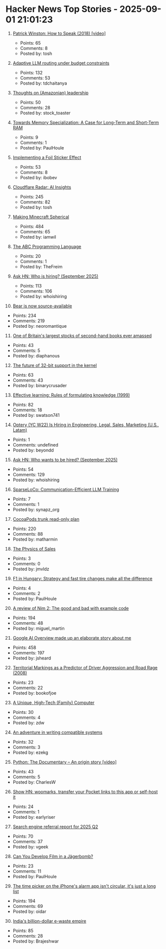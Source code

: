 # Hacker News Top Stories - 2025-09-01 21:01:23

1. [Patrick Winston: How to Speak (2018) [video]](https://www.youtube.com/watch?v=Unzc731iCUY)
   - Points: 65
   - Comments: 8
   - Posted by: tosh

2. [Adaptive LLM routing under budget constraints](https://arxiv.org/abs/2508.21141)
   - Points: 132
   - Comments: 53
   - Posted by: tdchaitanya

3. [Thoughts on (Amazonian) leadership](https://www.daemonology.net/blog/2025-09-01-Thoughts-on-Amazonian-Leadership.html)
   - Points: 50
   - Comments: 28
   - Posted by: stock_toaster

4. [Towards Memory Specialization: A Case for Long-Term and Short-Term RAM](https://arxiv.org/abs/2508.02992)
   - Points: 9
   - Comments: 1
   - Posted by: PaulHoule

5. [Implementing a Foil Sticker Effect](https://www.4rknova.com/blog/2025/08/30/foil-sticker)
   - Points: 53
   - Comments: 8
   - Posted by: ibobev

6. [Cloudflare Radar: AI Insights](https://radar.cloudflare.com/ai-insights)
   - Points: 245
   - Comments: 82
   - Posted by: tosh

7. [Making Minecraft Spherical](https://www.bowerbyte.com/posts/blocky-planet/)
   - Points: 484
   - Comments: 65
   - Posted by: iamwil

8. [The ABC Programming Language](https://homepages.cwi.nl/~steven/abc/)
   - Points: 20
   - Comments: 1
   - Posted by: TheFreim

9. [Ask HN: Who is hiring? (September 2025)](undefined)
   - Points: 113
   - Comments: 106
   - Posted by: whoishiring

10. [Bear is now source-available](https://herman.bearblog.dev/license/)
   - Points: 234
   - Comments: 219
   - Posted by: neoromantique

11. [One of Britain's largest stocks of second-hand books ever amassed](https://www.worldofinteriors.com/story/richard-axe-second-hand-books-yorkshire)
   - Points: 43
   - Comments: 5
   - Posted by: diaphanous

12. [The future of 32-bit support in the kernel](https://lwn.net/SubscriberLink/1035727/4837b0d3dccf1cbb/)
   - Points: 63
   - Comments: 43
   - Posted by: binarycrusader

13. [Effective learning: Rules of formulating knowledge (1999)](https://www.supermemo.com/en/blog/twenty-rules-of-formulating-knowledge)
   - Points: 82
   - Comments: 18
   - Posted by: swatson741

14. [Optery (YC W22) Is Hiring in Engineering, Legal, Sales, Marketing (U.S., Latam)](https://www.optery.com/careers/)
   - Points: 1
   - Comments: undefined
   - Posted by: beyondd

15. [Ask HN: Who wants to be hired? (September 2025)](undefined)
   - Points: 54
   - Comments: 129
   - Posted by: whoishiring

16. [SparseLoCo: Communication-Efficient LLM Training](https://arxiv.org/abs/2508.15706)
   - Points: 7
   - Comments: 1
   - Posted by: synapz_org

17. [CocoaPods trunk read-only plan](https://blog.cocoapods.org/CocoaPods-Specs-Repo/)
   - Points: 220
   - Comments: 88
   - Posted by: matharmin

18. [The Physics of Sales](https://howtogrow.substack.com/p/the-physics-of-sales)
   - Points: 3
   - Comments: 0
   - Posted by: jmvldz

19. [F1 in Hungary: Strategy and fast tire changes make all the difference](https://arstechnica.com/cars/2025/08/f1-in-hungary-strategy-and-fast-tire-changes-make-all-the-difference/)
   - Points: 4
   - Comments: 2
   - Posted by: PaulHoule

20. [A review of Nim 2: The good and bad with example code](https://miguel-martin.com/blog/nim2-review)
   - Points: 194
   - Comments: 48
   - Posted by: miguel_martin

21. [Google AI Overview made up an elaborate story about me](https://bsky.app/profile/bennjordan.bsky.social/post/3lxojrbessk2z)
   - Points: 458
   - Comments: 197
   - Posted by: jsheard

22. [Territorial Markings as a Predictor of Driver Aggression and Road Rage (2008)](https://onlinelibrary.wiley.com/doi/abs/10.1111/j.1559-1816.2008.00364.x?prevSearch=allfield%3A%28szlemko%29)
   - Points: 23
   - Comments: 22
   - Posted by: bookofjoe

23. [A Unique, High-Tech (Family) Computer](https://nicole.express/2025/a-computer-in-your-home.html)
   - Points: 30
   - Comments: 4
   - Posted by: zdw

24. [An adventure in writing compatible systems](https://turso.tech/blog/an-adventure-in-writing-compatible-systems)
   - Points: 32
   - Comments: 3
   - Posted by: ezekg

25. [Python: The Documentary – An origin story [video]](https://www.youtube.com/watch?v=GfH4QL4VqJ0)
   - Points: 43
   - Comments: 5
   - Posted by: CharlesW

26. [Show HN: woomarks, transfer your Pocket links to this app or self-host it](https://woomarks.com)
   - Points: 24
   - Comments: 1
   - Posted by: earlyriser

27. [Search engine referral report for 2025 Q2](https://radar.cloudflare.com/reports/search-engine-market-share-2025-q2)
   - Points: 70
   - Comments: 37
   - Posted by: vgeek

28. [Can You Develop Film in a Jägerbomb?](https://petapixel.com/2025/08/04/can-you-develop-film-in-a-jagerbomb/)
   - Points: 23
   - Comments: 11
   - Posted by: PaulHoule

29. [The time picker on the iPhone's alarm app isn't circular, it's just a long list](https://old.reddit.com/r/interestingasfuck/comments/1n5lztw/the_time_picker_on_the_iphones_alarm_app_isnt/)
   - Points: 194
   - Comments: 69
   - Posted by: oidar

30. [India's billion-dollar e-waste empire](https://restofworld.org/2025/india-e-waste-recycling-electronics/)
   - Points: 85
   - Comments: 28
   - Posted by: Brajeshwar


